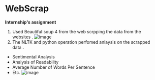 # WebScrap
**Internship's assignment**
1. Used Beautiful soup 4 from the web scrpping the data from the websites .
![image]("Image/extract.png")
2. The NLTK and python operation perfomed anlaysis on the scrapped data .
  * Sentimental Analysis
  * Analysis of Readability
  * Average Number of Words Per Sentence
  * Etc. 
![image](screenshot.png)

